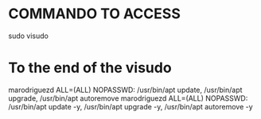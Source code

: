 # COMMANDO TO ACCESS
sudo visudo

# To the end of the visudo
marodriguezd ALL=(ALL) NOPASSWD: /usr/bin/apt update, /usr/bin/apt upgrade, /usr/bin/apt autoremove
marodriguezd ALL=(ALL) NOPASSWD: /usr/bin/apt update -y, /usr/bin/apt upgrade -y, /usr/bin/apt autoremove -y
